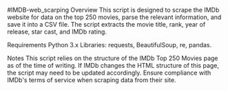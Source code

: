 #IMDB-web_scarping
Overview
This script is designed to scrape the IMDb website for data on the top 250 movies, parse the relevant information, and save it into a CSV file. The script extracts the movie title, rank, year of release, star cast, and IMDb rating.

Requirements
Python 3.x
Libraries: requests, BeautifulSoup, re, pandas.

Notes
This script relies on the structure of the IMDb Top 250 Movies page as of the time of writing. If IMDb changes the HTML structure of this page, the script may need to be updated accordingly.
Ensure compliance with IMDb's terms of service when scraping data from their site.
